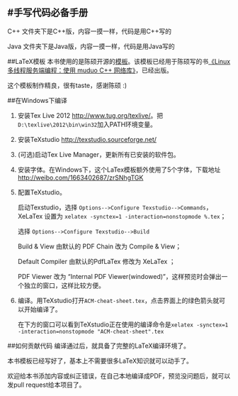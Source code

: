 #手写代码必备手册
-----------------

C++ 文件夹下是C++版，内容一摸一样，代码是用C++写的

Java 文件夹下是Java版，内容一摸一样，代码是用Java写的

##LaTeX模板
本书使用的是陈硕开源的[模板](https://github.com/chenshuo/typeset)。该模板已经用于陈硕写的书[《Linux 多线程服务端编程：使用 muduo C++ 网络库》](http://chenshuo.com/book/)，已经出版。

这个模板制作精良，很有taste，感谢陈硕 :)

##在Windows下编译
1. 安装Tex Live 2012 <http://www.tug.org/texlive/>。把`D:\texlive\2012\bin\win32`加入PATH环境变量。
2. 安装TeXstudio <http://texstudio.sourceforge.net/>
3. (可选)启动Tex Live Manager，更新所有已安装的软件包。
4. 安装字体。在Windows下，这个LaTex模板额外使用了5个字体，下载地址 <http://weibo.com/1663402687/zrSNhgTGK>
5. 配置TeXstudio。

    启动Texstudio，选择 `Options-->Configure Texstudio-->Commands`，XeLaTex 设置为 `xelatex -synctex=1 -interaction=nonstopmode %.tex`；

    选择 `Options-->Configure Texstudio-->Build`

    Build & View 由默认的 PDF Chain 改为 Compile & View；

    Default Compiler 由默认的PdfLaTex 修改为 XeLaTex ；

    PDF Viewer 改为 “Internal PDF Viewer(windowed)”，这样预览时会弹出一个独立的窗口，这样比较方便。

6. 编译。用TeXstudio打开`ACM-cheat-sheet.tex`，点击界面上的绿色箭头就可以开始编译了。

    在下方的窗口可以看到TeXstudio正在使用的编译命令是`xelatex -synctex=1 -interaction=nonstopmode "ACM-cheat-sheet".tex`

##如何贡献代码
编译通过后，就具备了完整的LaTeX编译环境了。

本书模板已经写好了，基本上不需要很多LaTeX知识就可以动手了。

欢迎给本书添加内容或纠正错误，在自己本地编译成PDF，预览没问题后，就可以发pull request给本项目了。